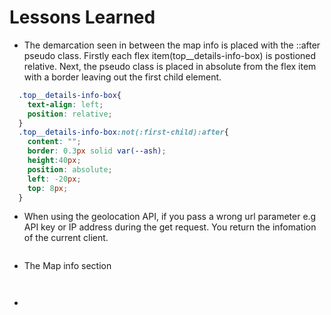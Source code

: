 # Lessons Learned

- The demarcation seen in between the map info is placed with the ::after pseudo class. Firstly each flex item(top__details-info-box) is postioned relative. Next, the pseudo class is placed in absolute from the flex item with a border leaving out the first child element.

```css
  .top__details-info-box{
    text-align: left;
    position: relative;
  }
  .top__details-info-box:not(:first-child):after{
    content: "";
    border: 0.3px solid var(--ash);
    height:40px;
    position: absolute;
    left: -20px;
    top: 8px;
  }
```

- When using the geolocation API, if you pass a wrong url parameter e.g API key or IP address during the get request. You return  the infomation of the current client.

```css

```

- The Map info section 

```html

```
```js

```


- 
```ts

```